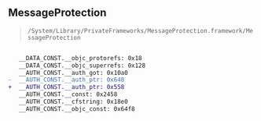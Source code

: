## MessageProtection

> `/System/Library/PrivateFrameworks/MessageProtection.framework/MessageProtection`

```diff

   __DATA_CONST.__objc_protorefs: 0x18
   __DATA_CONST.__objc_superrefs: 0x128
   __AUTH_CONST.__auth_got: 0x10a0
-  __AUTH_CONST.__auth_ptr: 0x648
+  __AUTH_CONST.__auth_ptr: 0x558
   __AUTH_CONST.__const: 0x2458
   __AUTH_CONST.__cfstring: 0x18e0
   __AUTH_CONST.__objc_const: 0x64f8

```
